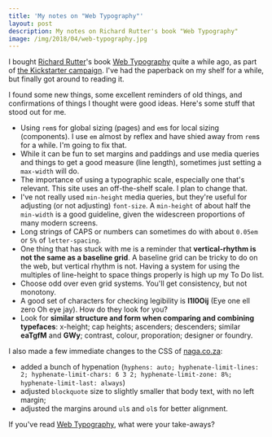 ```yaml
---
title: 'My notes on "Web Typography"'
layout: post
description: My notes on Richard Rutter's book "Web Typography"
image: /img/2018/04/web-typography.jpg
---
```


I bought [Richard Rutter](http://clagnut.com/)'s book [Web Typography](http://book.webtypography.net/) quite a while ago, as part of [the Kickstarter campaign](https://www.kickstarter.com/projects/clagnut/web-typography-a-handbook). I've had the paperback on my shelf for a while, but finally got around to reading it.

I found some new things, some excellent reminders of old things, and confirmations of things I thought were good ideas. Here's some stuff that stood out for me.

- Using `rem`s for global sizing (pages) and `em`s for local sizing (components). I use `em` almost by reflex and have shied away from `rem`s for a while. I'm going to fix that.
- While it can be fun to set margins and paddings and use media queries and things to get a good measure (line length), sometimes just setting a `max-width` will do.
- The importance of using a typographic scale, especially one that's relevant. This site uses an off-the-shelf scale. I plan to change that.
- I've not really used `min-height` media queries, but they're useful for adjusting (or not adjusting) `font-size`. A `min-height` of about half the `min-width` is a good guideline, given the widescreen proportions of many modern screens.
- Long strings of CAPS or numbers can sometimes do with about `0.05em` or `5%` of `letter-spacing`.
- One thing that has stuck with me is a reminder that **vertical-rhythm is not the same as a baseline grid**. A baseline grid can be tricky to do on the web, but vertical rhythm is not. Having a system for using the multiples of line-height to space things properly is high up my To Do list.
- Choose odd over even grid systems. You'll get consistency, but not monotony.
- A good set of characters for checking legibility is **I1l0Oij** (Eye one ell zero Oh eye jay). How do they look for you?
- Look for **similar structure and form when comparing and combining typefaces**: x-height; cap heights; ascenders; descenders; similar **eaTgfM** and **GWy**; contrast, colour, proporation; designer or foundry.

I also made a few immediate changes to the CSS of [naga.co.za](//naga.co.za):

- added a bunch of hypenation (`hyphens: auto; hyphenate-limit-lines: 2; hyphenate-limit-chars: 6 3 2; hyphenate-limit-zone: 8%; hyphenate-limit-last: always`)
- adjusted `blockquote` size to slightly smaller that body text, with no left margin;
- adjusted the margins around `ul`s and `ol`s for better alignment.

If you've read [Web Typography](http://book.webtypography.net/), what were your take-aways?
